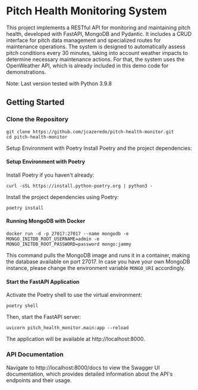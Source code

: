 # Pitch Health Monitoring System

This project implements a RESTful API for monitoring and maintaining pitch health, developed with FastAPI, MongoDB and Pydantic. It includes a CRUD interface for pitch data management and specialized routes for maintenance operations. The system is designed to automatically assess pitch conditions every 30 minutes, taking into account weather impacts to determine necessary maintenance actions. For that, the system uses the OpenWeather API, which is already included in this demo code for demonstrations. 

Note: Last version tested with Python 3.9.8

## Getting Started

### Clone the Repository
````
git clone https://github.com/jcazeredo/pitch-health-monitor.git
cd pitch-health-monitor
````

Setup Environment with Poetry
Install Poetry and the project dependencies:
#### Setup Environment with Poetry
Install Poetry if you haven't already:
````
curl -sSL https://install.python-poetry.org | python3 -
````

Install the project dependencies using Poetry:

````
poetry install
````

#### Running MongoDB with Docker
````
docker run -d -p 27017:27017 --name mongodb -e MONGO_INITDB_ROOT_USERNAME=admin -e MONGO_INITDB_ROOT_PASSWORD=password mongo:jammy
````

This command pulls the MongoDB image and runs it in a container, making the database available on port 27017. In case you have your own MongoDB instance, please change the environment variable `MONGO_URI` accordingly.

#### Start the FastAPI Application
Activate the Poetry shell to use the virtual environment:
````
poetry shell
````

Then, start the FastAPI server:
````
uvicorn pitch_health_monitor.main:app --reload
````

The application will be available at http://localhost:8000.

### API Documentation
Navigate to http://localhost:8000/docs to view the Swagger UI documentation, which provides detailed information about the API's endpoints and their usage.

